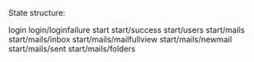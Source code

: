 State structure:


login
login/loginfailure
start
start/success
start/users
start/mails
start/mails/inbox
start/mails/mailfullview
start/mails/newmail
start/mails/sent
start/mails/folders

